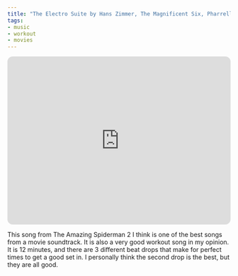 ```yaml
---
title: "The Electro Suite by Hans Zimmer, The Magnificent Six, Pharrell Williams, and Johnny Marr"
tags:
- music
- workout
- movies
---
```

<iframe style="border-radius:12px" src="https://open.spotify.com/embed/track/7MyNaeme4s4l9MfBjRHRe6?utm_source=generator" width="100%" height="380" frameBorder="0" allowfullscreen="" allow="autoplay; clipboard-write; encrypted-media; fullscreen; picture-in-picture"></iframe>

This song from The Amazing Spiderman 2 I think is one of the best songs from a movie soundtrack. It is also a very good workout song in my opinion. It is 12 minutes, and there are 3 different beat drops that make for perfect times to get a good set in. I personally think the second drop is the best, but they are all good. 